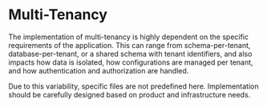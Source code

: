 # Multi-Tenancy

The implementation of multi-tenancy is highly dependent on the specific requirements of the application.
This can range from schema-per-tenant, database-per-tenant, or a shared schema with tenant identifiers,
and also impacts how data is isolated, how configurations are managed per tenant, and how authentication
and authorization are handled.

Due to this variability, specific files are not predefined here. Implementation should be carefully
designed based on product and infrastructure needs.
